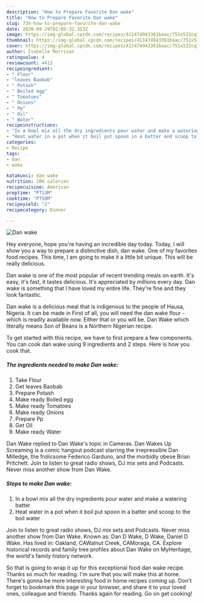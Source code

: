 ```yaml
---
description: "How to Prepare Favorite Dan wake"
title: "How to Prepare Favorite Dan wake"
slug: 734-how-to-prepare-favorite-dan-wake
date: 2020-09-29T02:05:32.353Z
image: https://img-global.cpcdn.com/recipes/411474943361baac/751x532cq70/dan-wake-recipe-main-photo.jpg
thumbnail: https://img-global.cpcdn.com/recipes/411474943361baac/751x532cq70/dan-wake-recipe-main-photo.jpg
cover: https://img-global.cpcdn.com/recipes/411474943361baac/751x532cq70/dan-wake-recipe-main-photo.jpg
author: Isabelle Morrison
ratingvalue: 4
reviewcount: 4413
recipeingredient:
- " Flour"
- "leaves Baobab"
- " Potash"
- " Boiled egg"
- " Tomatoes"
- " Onions"
- " Pp"
- " Oil"
- " Water"
recipeinstructions:
- "In a bowl mix all the dry ingredients pour water and make a watering batter"
- "Heat water in a pot when it boil put spoon in a batter and scoop to the boil water"
categories:
- Recipe
tags:
- dan
- wake

katakunci: dan wake 
nutrition: 206 calories
recipecuisine: American
preptime: "PT13M"
cooktime: "PT58M"
recipeyield: "2"
recipecategory: Dinner

---
```



![Dan wake](https://img-global.cpcdn.com/recipes/411474943361baac/751x532cq70/dan-wake-recipe-main-photo.jpg)

Hey everyone, hope you're having an incredible day today. Today, I will show you a way to prepare a distinctive dish, dan wake. One of my favorites food recipes. This time, I am going to make it a little bit unique. This will be really delicious.

Dan wake is one of the most popular of recent trending meals on earth. It's easy, it's fast, it tastes delicious. It's appreciated by millions every day. Dan wake is something that I have loved my entire life. They're fine and they look fantastic.

Dan wake is a delicious meal that is indigenous to the people of Hausa, Nigeria. It can be made in First of all, you will need the dan wake flour - which is readily available now. Either that or you will be. Dan Wake which literally means Son of Beans is a Northern Nigerian recipe.


To get started with this recipe, we have to first prepare a few components. You can cook dan wake using 9 ingredients and 2 steps. Here is how you cook that.

<!--inarticleads1-->

##### The ingredients needed to make Dan wake:

1. Take  Flour
1. Get leaves Baobab
1. Prepare  Potash
1. Make ready  Boiled egg
1. Make ready  Tomatoes
1. Make ready  Onions
1. Prepare  Pp
1. Get  Oil
1. Make ready  Water


Dan Wake replied to Dan Wake&#39;s topic in Cameras. Dan Wakes Up Screaming is a comic hangout podcast starring the irrepressible Dan Milledge, the frolicsome Federico Garduno, and the morbidly obese Brian Pritchett. Join to listen to great radio shows, DJ mix sets and Podcasts. Never miss another show from Dan Wake. 

<!--inarticleads2-->

##### Steps to make Dan wake:

1. In a bowl mix all the dry ingredients pour water and make a watering batter
1. Heat water in a pot when it boil put spoon in a batter and scoop to the boil water


Join to listen to great radio shows, DJ mix sets and Podcasts. Never miss another show from Dan Wake. Known as: Dan D Wake, D Wake, Daniel D Wake. Has lived in: Oakland, CAWalnut Creek, CAMoraga, CA. Explore historical records and family tree profiles about Dan Wake on MyHeritage, the world&#39;s family history network. 

So that is going to wrap it up for this exceptional food dan wake recipe. Thanks so much for reading. I'm sure that you will make this at home. There's gonna be more interesting food in home recipes coming up. Don't forget to bookmark this page in your browser, and share it to your loved ones, colleague and friends. Thanks again for reading. Go on get cooking!
